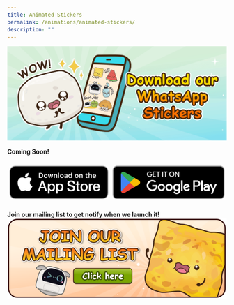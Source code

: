 ```yaml
---
title: Animated Stickers
permalink: /animations/animated-stickers/
description: ""
---
```

![](/images/Website/cta_whatsapp_sticker.gif)

**Coming Soon!**
<style type="text/css">
.tg  {border-collapse:collapse;border-spacing:0;}
.tg td{border-color:white;border-style:solid;border-width:0px;font-family:Arial, sans-serif;font-size:14px;
overflow:hidden;padding:10px 5px;word-break:normal;}
.tg th{border-color:white;border-style:solid;border-width:0px;font-family:Arial, sans-serif;font-size:14px;
font-weight:normal;overflow:hidden;padding:10px 5px;word-break:normal;}
.tg .tg-0pky{border-color:white;text-align:left;vertical-align:top}
</style>
<table class="tg">
<thead>
<tr>
<td class="tg-0pky"><a target="_blank" href=""><img alt="" src="/images/Website/btn_apple_appstore_download.png"></a></td>
<td class="tg-0pky"><a target="_blank" href=""><img alt="" src="/images/Website/btn_google_play_download.png"></a></td>
</tr>
</thead>
</table>

**Join our mailing list to get notify when we launch it!**
<a target="_blank" href="https://go.gov.sg/yummybuddies-edm"><img alt="" src="/images/Website/btn_mailing_list.png"></a>